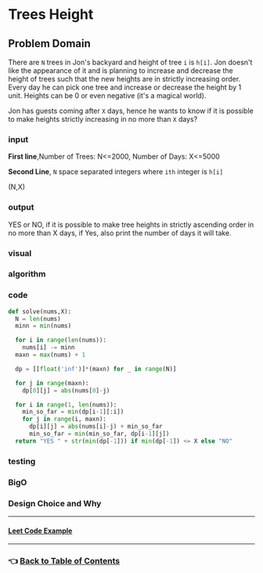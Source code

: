 # Trees Height

## Problem Domain

There are `N` trees in Jon's backyard and height of tree `i` is `h[i]`. Jon doesn't like the appearance of it and is planning to increase and decrease the height of trees such that the new heights are in strictly increasing order. Every day he can pick one tree and increase or decrease the height by 1 unit. Heights can be 0 or even negative (it's a magical world).

Jon has guests coming after `X` days, hence he wants to know if it is possible to make heights strictly increasing in no more than `X` days?

### **input**

**First line**,Number of Trees: N<=2000, Number of Days: X<=5000

**Second Line**, `N` space separated integers where `ith` integer is `h[i]`

(N,X)

### **output**

YES or NO, if it is possible to make tree heights in strictly ascending order in no more than X days, if Yes, also print the number of days it will take.

### **visual**

### **algorithm**

### **code**

```Python
def solve(nums,X):
  N = len(nums)
  minn = min(nums)

  for i in range(len(nums)):
    nums[i] -= minn
  maxn = max(nums) + 1

  dp = [[float('inf')]*(maxn) for _ in range(N)]

  for j in range(maxn):
    dp[0][j] = abs(nums[0]-j)

  for i in range(1, len(nums)):
    min_so_far = min(dp[i-1][:i])
    for j in range(i, maxn):
      dp[i][j] = abs(nums[i]-j) + min_so_far
      min_so_far = min(min_so_far, dp[i-1][j])
  return "YES " + str(min(dp[-1])) if min(dp[-1]) <= X else "NO"
```

### **testing**

### **BigO**

### **Design Choice and Why**

-----

#### [**Leet Code Example**](https://leetcode.com/problems/two-sum)

-----

### 👈 [Back to Table of Contents](../toc.md)
